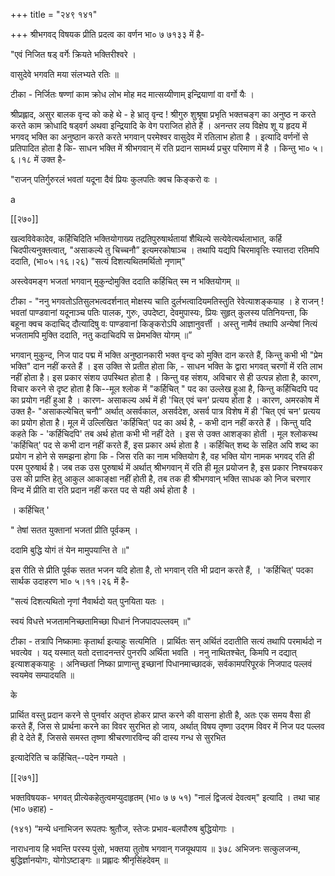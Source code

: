 +++
title = "२४९ १४१"

+++
श्रीभगवद् विषयक प्रीति प्रदत्व का वर्णन भा० ७ ७१३३ में है- 

"एवं निजित षड् वर्गेः क्रियते भक्तिरीश्वरे । 

वासुदेवे भगवति मया संलभ्यते रतिः ॥ 

टीका - निर्जितः षण्णां काम क्रोध लोभ मोह मद मात्सय्यीणाम् इन्द्रियाणां वा वर्गो यैः । 

श्रीप्रह्लाद, असुर बालक वृन्द को कहे थे - हे भ्रातृ वृन्द ! श्रीगुरु शुश्रूषा प्रभृति भक्तचङ्ग का अनुष्ठ न करते करते काम क्रोधादि षड्वर्ग अथवा इन्द्रियादि के वेग पराजित होते हैं । अनन्तर लय विक्षेप शू य हृदय में भगवद् भक्ति का अनुष्ठान करते करते भगवान् परमेश्वर वासुदेव में रतिलाभ होता है । इत्यादि वर्णनों से प्रतिपादित होता है कि- साधन भक्ति में श्रीभगवान् में रति प्रदान सामर्थ्य प्रचुर परिमाण में है । किन्तु भा० ५।६।१८ में उक्त है- 

"राजन् पतिर्गुरुरलं भवतां यदूना दैवं प्रियः कुलपतिः क्वच किङ्करो वः । 

a 

[[२७०]] 

खल्वविवेकादेव, कर्हिचिदिति भक्तियोगाख्य तद्रतिपुरुषार्थतायां शैथिल्ये सत्येवेत्यर्थलाभात्, कर्हि चिदपीत्यनुक्तत्वात्, "असाकल्ये तु चिच्चनौ” इत्यमरकोषाञ्च । तथापि यद्यपि चिरमावृत्तिः स्यात्तदा रतिमपि ददाति, (भा०५।१६।२६) "सत्यं दिशत्यथितमर्थितो नृणाम्" 

अस्त्वेवमङ्ग भजतां भगवान् मुकुन्दोमुक्ति ददाति कर्हिचित् स्म न भक्तियोगम् ॥ 

टीका - "ननु भगवतोऽतिसुलभत्वदर्शनात् मोक्षस्य चाति दुर्लभत्वादियमतिस्तुति रेवेत्याशङ्कयाह । हे राजन् ! भवतां पाण्डवानां यदूनाञ्च पतिः पालक, गुरुः, उपदेष्टा, देवमुपास्यः, प्रियः सुहृत् कुलस्य पतिनियन्ता, कि बहूना क्वच कदाचिद् दौत्यादिषु वः पाण्डवानां किङ्करोऽपि आज्ञानुवर्त्ती । अस्तु नामैवं तथापि अन्येषां नित्यं भजतामपि मुक्ति ददाति, नतु कदाचिदपि स प्रेमभक्ति योगम् ॥” 

भगवान् मुकुन्द, निज पाद पद्म में भक्ति अनुष्ठानकारी भक्त वृन्द को मुक्ति दान करते हैं, किन्तु कभी भी "प्रेम भक्ति" दान नहीं करते हैं । इस उक्ति से प्रतीत होता कि, - साधन भक्ति के द्वारा भगवत् चरणों में रति लाभ नहीं होता है। इस प्रकार संशय उपस्थित होता है । किन्तु वह संशय, अविचार से ही उत्पन्न होता है, कारण, विचार करने से दृष्ट होता है कि--मूल श्लोक में "कर्हिचित् " पद का उल्लेख हुआ है, किन्तु कर्हिचिदपि पद का प्रयोग नहीं हुआ है । कारण- असाकल्य अर्थ में ही 'चित् एवं चन' प्रत्यय होता है । कारण, अमरकोष में उक्त है- "असाकल्येचित् चनौ” अर्थात् असर्वकाल, असर्वदेश, असर्व पात्र विशेष में ही 'चित् एवं चन' प्रत्यय का प्रयोग होता है। मूल में उल्लिखित 'कर्हिचित्' पद का अर्थ है, - कभी दान नहीं करते हैं । किन्तु यदि कहते कि - 'कर्हिचिदपि' तब अर्थ होता कभी भी नहीं देते । इस से उक्त आशङ्का होती । मूल श्लोकस्थ 'कर्हिचित्' पद से कभी दान नहीं करते हैं, इस प्रकार अर्थ होता है । कर्हिचित् शब्द के सहित अपि शब्द का प्रयोग न होने से समझना होगा कि - जिस रति का नाम भक्तियोग है, वह भक्ति योग नामक भगवद् रति ही परम पुरुषार्थ है। जब तक उस पुरुषार्थ में अर्थात् श्रीभगवान् में रति ही मूल प्रयोजन है, इस प्रकार निश्चयकर उस की प्राप्ति हेतु आकुल आकाङ्क्षा नहीं होती है, तब तक ही श्रीभगवान् भक्ति साधक को निज चरणार विन्द में प्रीति वा रति प्रदान नहीं करत पद से यही अर्थ होता है । 

। कर्हिचित् ' 

" तेषां सतत युक्तानां भजतां प्रीति पूर्वकम् । 

ददामि बुद्धि योगं तं येन मामुपयान्ति ते ॥" 

इस रीति से प्रीति पूर्वक सतत भजन यदि होता है, तो भगवान् रति भी प्रदान करते हैं, । 'कर्हिचित्' पदका सार्थक उदाहरण भा० ५।११।२६ में है- 

"सत्यं दिशत्यथितो नृणां नैवार्थदो यत् पुनयिता यतः । 

स्वयं विधत्ते भजतामनिच्छतामिच्छा पिधानं निजपादपल्लवम् ॥" 

टीका - तत्रापि निष्कामाः कृतार्था इत्याहुः सत्यमिति । प्रार्थितः सन् अर्थितं ददातीति सत्यं तथापि परमार्थदो न भवत्येव । यद् यस्मात् यतो दत्तादनन्तरं पुनरपि अर्थिता भवति । ननु नाथितश्चेत्, किमपि न दद्यात् इत्याशङ्कयाहुः । अनिच्छतां निष्का प्राणान्तु इच्छानां पिधानमाच्छादकं, सर्वकामपरिपूरकं निजपाद पल्लवं स्वयमेव सम्पादयति ॥ 

के 

प्रार्थित वस्तु प्रदान करने से पुनर्वार अतृप्त होकर प्राप्त करने की वासना होती है, अतः एक समय वैसा ही करते हैं, जिस से प्रार्थना करने का विवर सुरभित हो जाय, अर्थात् विषय तृष्णा उद्गम विवर में निज पद पल्लव ही दे देते हैं, जिससे समस्त तृष्णा श्रीचरणारविन्द की दास्य गन्ध से सुरभित 



इत्यादेरिति च कर्हिचित्--पदेन गम्यते । 

[[२७१]]

भक्तविषयक- भगवत् प्रीत्येकहेतुत्वमप्युदाहृतम् (भा० ७ ७ ५१) "नालं द्विजत्वं देवत्वम्" इत्यादि । तथा चाह (भा० ७हाह) - 

(१४१) “मन्ये धनाभिजन रूपतपः श्रुतौज, स्तेजः प्रभाव-बलपौरुष बुद्धियोगाः । 

नाराधनाय हि भवन्ति परस्य पुंसो, भक्तया तुतोष भगवान् गजयूथपाय ॥ ३७८ अभिजनः सत्कुलजन्म, बुद्धिर्ज्ञानयोगः, योगोऽष्टाङ्गः ॥ प्रह्लादः श्रीनृसिंहदेवम् ॥ 
